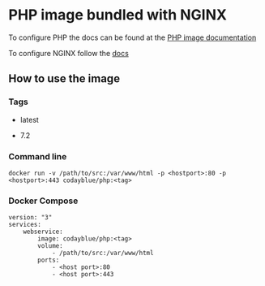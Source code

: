 # PHP image bundled with NGINX

To configure PHP the docs can be found at the [PHP image documentation](https://hub.docker.com/_/php/)

To configure NGINX follow the [docs](https://docs.nginx.com/nginx/admin-guide/)

## How to use the image

### Tags

- latest

- 7.2 

### Command line

`docker run -v /path/to/src:/var/www/html -p <hostport>:80 -p <hostport>:443 codayblue/php:<tag>`

### Docker Compose

```
version: "3"
services:
    webservice:
        image: codayblue/php:<tag>
        volume: 
            - /path/to/src:/var/www/html
        ports:
            - <host port>:80
            - <host port>:443
```
